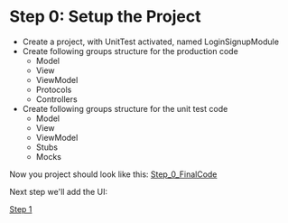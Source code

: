 # Step 0: Setup the Project

- Create a project, with UnitTest activated, named LoginSignupModule
- Create following groups structure for the production code
  - Model
  - View
  - ViewModel
  - Protocols
  - Controllers
- Create following groups structure for the unit test code
  - Model
  - View
  - ViewModel
  - Stubs
  - Mocks 


Now you project should look like this:
[Step_0_FinalCode](Code/)

Next step we'll add the UI:

[Step 1](../000_Step_1/000_Step1_UserInterfaceLayer.md)

